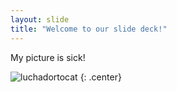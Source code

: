 ```yaml
---
layout: slide
title: "Welcome to our slide deck!"
---
```


My picture is sick!

![luchadortocat](https://octodex.github.com/images/luchadortocat.png)
{: .center}
